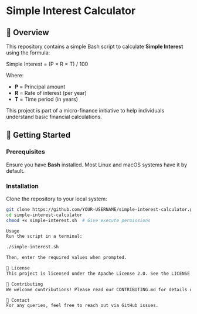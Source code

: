 # Simple Interest Calculator  

## 📌 Overview  
This repository contains a simple Bash script to calculate **Simple Interest** using the formula:  

Simple Interest = (P × R × T) / 100


Where:  
- **P** = Principal amount  
- **R** = Rate of interest (per year)  
- **T** = Time period (in years)  

This project is part of a micro-finance initiative to help individuals understand basic financial calculations.  

## 🚀 Getting Started  

### Prerequisites  
Ensure you have **Bash** installed. Most Linux and macOS systems have it by default.  

### Installation  
Clone the repository to your local system:  
```sh
git clone https://github.com/YOUR-USERNAME/simple-interest-calculator.git
cd simple-interest-calculator
chmod +x simple-interest.sh  # Give execute permissions

Usage
Run the script in a terminal:

./simple-interest.sh

Then, enter the required values when prompted.

📜 License
This project is licensed under the Apache License 2.0. See the LICENSE file for details.

🤝 Contributing
We welcome contributions! Please read our CONTRIBUTING.md for details on how to contribute.

📧 Contact
For any queries, feel free to reach out via GitHub issues.
